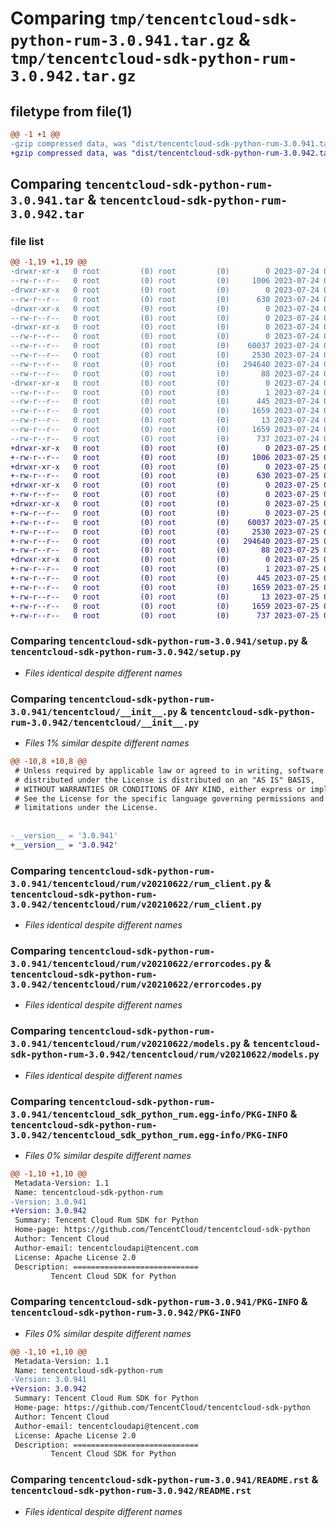 # Comparing `tmp/tencentcloud-sdk-python-rum-3.0.941.tar.gz` & `tmp/tencentcloud-sdk-python-rum-3.0.942.tar.gz`

## filetype from file(1)

```diff
@@ -1 +1 @@
-gzip compressed data, was "dist/tencentcloud-sdk-python-rum-3.0.941.tar", last modified: Mon Jul 24 00:42:22 2023, max compression
+gzip compressed data, was "dist/tencentcloud-sdk-python-rum-3.0.942.tar", last modified: Tue Jul 25 04:23:49 2023, max compression
```

## Comparing `tencentcloud-sdk-python-rum-3.0.941.tar` & `tencentcloud-sdk-python-rum-3.0.942.tar`

### file list

```diff
@@ -1,19 +1,19 @@
-drwxr-xr-x   0 root         (0) root         (0)        0 2023-07-24 00:42:22.000000 tencentcloud-sdk-python-rum-3.0.941/
--rw-r--r--   0 root         (0) root         (0)     1006 2023-07-24 00:42:22.000000 tencentcloud-sdk-python-rum-3.0.941/setup.py
-drwxr-xr-x   0 root         (0) root         (0)        0 2023-07-24 00:42:22.000000 tencentcloud-sdk-python-rum-3.0.941/tencentcloud/
--rw-r--r--   0 root         (0) root         (0)      630 2023-07-24 00:42:22.000000 tencentcloud-sdk-python-rum-3.0.941/tencentcloud/__init__.py
-drwxr-xr-x   0 root         (0) root         (0)        0 2023-07-24 00:42:22.000000 tencentcloud-sdk-python-rum-3.0.941/tencentcloud/rum/
--rw-r--r--   0 root         (0) root         (0)        0 2023-07-24 00:42:22.000000 tencentcloud-sdk-python-rum-3.0.941/tencentcloud/rum/__init__.py
-drwxr-xr-x   0 root         (0) root         (0)        0 2023-07-24 00:42:22.000000 tencentcloud-sdk-python-rum-3.0.941/tencentcloud/rum/v20210622/
--rw-r--r--   0 root         (0) root         (0)        0 2023-07-24 00:42:22.000000 tencentcloud-sdk-python-rum-3.0.941/tencentcloud/rum/v20210622/__init__.py
--rw-r--r--   0 root         (0) root         (0)    60037 2023-07-24 00:42:22.000000 tencentcloud-sdk-python-rum-3.0.941/tencentcloud/rum/v20210622/rum_client.py
--rw-r--r--   0 root         (0) root         (0)     2530 2023-07-24 00:42:22.000000 tencentcloud-sdk-python-rum-3.0.941/tencentcloud/rum/v20210622/errorcodes.py
--rw-r--r--   0 root         (0) root         (0)   294640 2023-07-24 00:42:22.000000 tencentcloud-sdk-python-rum-3.0.941/tencentcloud/rum/v20210622/models.py
--rw-r--r--   0 root         (0) root         (0)       88 2023-07-24 00:42:22.000000 tencentcloud-sdk-python-rum-3.0.941/setup.cfg
-drwxr-xr-x   0 root         (0) root         (0)        0 2023-07-24 00:42:22.000000 tencentcloud-sdk-python-rum-3.0.941/tencentcloud_sdk_python_rum.egg-info/
--rw-r--r--   0 root         (0) root         (0)        1 2023-07-24 00:42:22.000000 tencentcloud-sdk-python-rum-3.0.941/tencentcloud_sdk_python_rum.egg-info/dependency_links.txt
--rw-r--r--   0 root         (0) root         (0)      445 2023-07-24 00:42:22.000000 tencentcloud-sdk-python-rum-3.0.941/tencentcloud_sdk_python_rum.egg-info/SOURCES.txt
--rw-r--r--   0 root         (0) root         (0)     1659 2023-07-24 00:42:22.000000 tencentcloud-sdk-python-rum-3.0.941/tencentcloud_sdk_python_rum.egg-info/PKG-INFO
--rw-r--r--   0 root         (0) root         (0)       13 2023-07-24 00:42:22.000000 tencentcloud-sdk-python-rum-3.0.941/tencentcloud_sdk_python_rum.egg-info/top_level.txt
--rw-r--r--   0 root         (0) root         (0)     1659 2023-07-24 00:42:22.000000 tencentcloud-sdk-python-rum-3.0.941/PKG-INFO
--rw-r--r--   0 root         (0) root         (0)      737 2023-07-24 00:42:22.000000 tencentcloud-sdk-python-rum-3.0.941/README.rst
+drwxr-xr-x   0 root         (0) root         (0)        0 2023-07-25 04:23:49.000000 tencentcloud-sdk-python-rum-3.0.942/
+-rw-r--r--   0 root         (0) root         (0)     1006 2023-07-25 04:23:49.000000 tencentcloud-sdk-python-rum-3.0.942/setup.py
+drwxr-xr-x   0 root         (0) root         (0)        0 2023-07-25 04:23:49.000000 tencentcloud-sdk-python-rum-3.0.942/tencentcloud/
+-rw-r--r--   0 root         (0) root         (0)      630 2023-07-25 04:23:49.000000 tencentcloud-sdk-python-rum-3.0.942/tencentcloud/__init__.py
+drwxr-xr-x   0 root         (0) root         (0)        0 2023-07-25 04:23:49.000000 tencentcloud-sdk-python-rum-3.0.942/tencentcloud/rum/
+-rw-r--r--   0 root         (0) root         (0)        0 2023-07-25 04:23:49.000000 tencentcloud-sdk-python-rum-3.0.942/tencentcloud/rum/__init__.py
+drwxr-xr-x   0 root         (0) root         (0)        0 2023-07-25 04:23:49.000000 tencentcloud-sdk-python-rum-3.0.942/tencentcloud/rum/v20210622/
+-rw-r--r--   0 root         (0) root         (0)        0 2023-07-25 04:23:49.000000 tencentcloud-sdk-python-rum-3.0.942/tencentcloud/rum/v20210622/__init__.py
+-rw-r--r--   0 root         (0) root         (0)    60037 2023-07-25 04:23:49.000000 tencentcloud-sdk-python-rum-3.0.942/tencentcloud/rum/v20210622/rum_client.py
+-rw-r--r--   0 root         (0) root         (0)     2530 2023-07-25 04:23:49.000000 tencentcloud-sdk-python-rum-3.0.942/tencentcloud/rum/v20210622/errorcodes.py
+-rw-r--r--   0 root         (0) root         (0)   294640 2023-07-25 04:23:49.000000 tencentcloud-sdk-python-rum-3.0.942/tencentcloud/rum/v20210622/models.py
+-rw-r--r--   0 root         (0) root         (0)       88 2023-07-25 04:23:49.000000 tencentcloud-sdk-python-rum-3.0.942/setup.cfg
+drwxr-xr-x   0 root         (0) root         (0)        0 2023-07-25 04:23:49.000000 tencentcloud-sdk-python-rum-3.0.942/tencentcloud_sdk_python_rum.egg-info/
+-rw-r--r--   0 root         (0) root         (0)        1 2023-07-25 04:23:49.000000 tencentcloud-sdk-python-rum-3.0.942/tencentcloud_sdk_python_rum.egg-info/dependency_links.txt
+-rw-r--r--   0 root         (0) root         (0)      445 2023-07-25 04:23:49.000000 tencentcloud-sdk-python-rum-3.0.942/tencentcloud_sdk_python_rum.egg-info/SOURCES.txt
+-rw-r--r--   0 root         (0) root         (0)     1659 2023-07-25 04:23:49.000000 tencentcloud-sdk-python-rum-3.0.942/tencentcloud_sdk_python_rum.egg-info/PKG-INFO
+-rw-r--r--   0 root         (0) root         (0)       13 2023-07-25 04:23:49.000000 tencentcloud-sdk-python-rum-3.0.942/tencentcloud_sdk_python_rum.egg-info/top_level.txt
+-rw-r--r--   0 root         (0) root         (0)     1659 2023-07-25 04:23:49.000000 tencentcloud-sdk-python-rum-3.0.942/PKG-INFO
+-rw-r--r--   0 root         (0) root         (0)      737 2023-07-25 04:23:49.000000 tencentcloud-sdk-python-rum-3.0.942/README.rst
```

### Comparing `tencentcloud-sdk-python-rum-3.0.941/setup.py` & `tencentcloud-sdk-python-rum-3.0.942/setup.py`

 * *Files identical despite different names*

### Comparing `tencentcloud-sdk-python-rum-3.0.941/tencentcloud/__init__.py` & `tencentcloud-sdk-python-rum-3.0.942/tencentcloud/__init__.py`

 * *Files 1% similar despite different names*

```diff
@@ -10,8 +10,8 @@
 # Unless required by applicable law or agreed to in writing, software
 # distributed under the License is distributed on an "AS IS" BASIS,
 # WITHOUT WARRANTIES OR CONDITIONS OF ANY KIND, either express or implied.
 # See the License for the specific language governing permissions and
 # limitations under the License.
 
 
-__version__ = '3.0.941'
+__version__ = '3.0.942'
```

### Comparing `tencentcloud-sdk-python-rum-3.0.941/tencentcloud/rum/v20210622/rum_client.py` & `tencentcloud-sdk-python-rum-3.0.942/tencentcloud/rum/v20210622/rum_client.py`

 * *Files identical despite different names*

### Comparing `tencentcloud-sdk-python-rum-3.0.941/tencentcloud/rum/v20210622/errorcodes.py` & `tencentcloud-sdk-python-rum-3.0.942/tencentcloud/rum/v20210622/errorcodes.py`

 * *Files identical despite different names*

### Comparing `tencentcloud-sdk-python-rum-3.0.941/tencentcloud/rum/v20210622/models.py` & `tencentcloud-sdk-python-rum-3.0.942/tencentcloud/rum/v20210622/models.py`

 * *Files identical despite different names*

### Comparing `tencentcloud-sdk-python-rum-3.0.941/tencentcloud_sdk_python_rum.egg-info/PKG-INFO` & `tencentcloud-sdk-python-rum-3.0.942/tencentcloud_sdk_python_rum.egg-info/PKG-INFO`

 * *Files 0% similar despite different names*

```diff
@@ -1,10 +1,10 @@
 Metadata-Version: 1.1
 Name: tencentcloud-sdk-python-rum
-Version: 3.0.941
+Version: 3.0.942
 Summary: Tencent Cloud Rum SDK for Python
 Home-page: https://github.com/TencentCloud/tencentcloud-sdk-python
 Author: Tencent Cloud
 Author-email: tencentcloudapi@tencent.com
 License: Apache License 2.0
 Description: ============================
         Tencent Cloud SDK for Python
```

### Comparing `tencentcloud-sdk-python-rum-3.0.941/PKG-INFO` & `tencentcloud-sdk-python-rum-3.0.942/PKG-INFO`

 * *Files 0% similar despite different names*

```diff
@@ -1,10 +1,10 @@
 Metadata-Version: 1.1
 Name: tencentcloud-sdk-python-rum
-Version: 3.0.941
+Version: 3.0.942
 Summary: Tencent Cloud Rum SDK for Python
 Home-page: https://github.com/TencentCloud/tencentcloud-sdk-python
 Author: Tencent Cloud
 Author-email: tencentcloudapi@tencent.com
 License: Apache License 2.0
 Description: ============================
         Tencent Cloud SDK for Python
```

### Comparing `tencentcloud-sdk-python-rum-3.0.941/README.rst` & `tencentcloud-sdk-python-rum-3.0.942/README.rst`

 * *Files identical despite different names*

